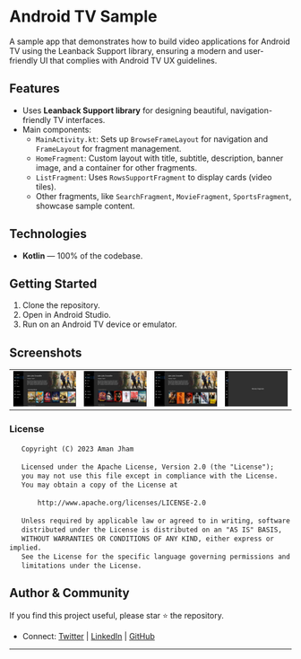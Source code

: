 # Android TV Sample

A sample app that demonstrates how to build video applications for Android TV using the Leanback Support library, ensuring a modern and user-friendly UI that complies with Android TV UX guidelines.

## Features

- Uses **Leanback Support library** for designing beautiful, navigation-friendly TV interfaces.
- Main components:
    - `MainActivity.kt`: Sets up `BrowseFrameLayout` for navigation and `FrameLayout` for fragment management.
    - `HomeFragment`: Custom layout with title, subtitle, description, banner image, and a container for other fragments.
    - `ListFragment`: Uses `RowsSupportFragment` to display cards (video tiles).
    - Other fragments, like `SearchFragment`, `MovieFragment`, `SportsFragment`, showcase sample content.


## Technologies

- **Kotlin** — 100% of the codebase.


## Getting Started

1. Clone the repository.
2. Open in Android Studio.
3. Run on an Android TV device or emulator.

## Screenshots

|      |      |      |      |
| ---- | ---- | ---- | ---- |
| ![Image1](screenshots/1.png) | ![Image2](screenshots/2.png) | ![Image3](screenshots/3.png) | ![Image4](screenshots/4.png) |

### License

```
   Copyright (C) 2023 Aman Jham

   Licensed under the Apache License, Version 2.0 (the "License");
   you may not use this file except in compliance with the License.
   You may obtain a copy of the License at

       http://www.apache.org/licenses/LICENSE-2.0

   Unless required by applicable law or agreed to in writing, software
   distributed under the License is distributed on an "AS IS" BASIS,
   WITHOUT WARRANTIES OR CONDITIONS OF ANY KIND, either express or implied.
   See the License for the specific language governing permissions and
   limitations under the License.
```

## Author \& Community

If you find this project useful, please star ⭐ the repository.

- Connect: [Twitter](https://twitter.com/AMANJHAM) | [LinkedIn](https://www.linkedin.com/in/aman-jham-9436276a/) | [GitHub](https://github.com/aman-jham)

***
